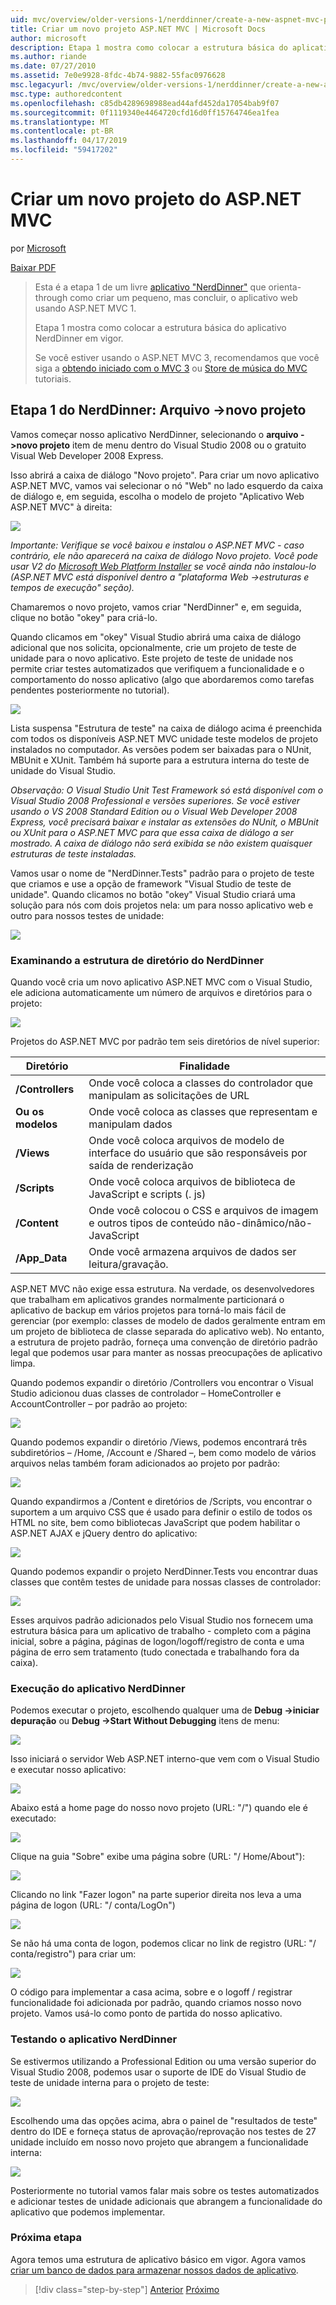 ```yaml
---
uid: mvc/overview/older-versions-1/nerddinner/create-a-new-aspnet-mvc-project
title: Criar um novo projeto ASP.NET MVC | Microsoft Docs
author: microsoft
description: Etapa 1 mostra como colocar a estrutura básica do aplicativo NerdDinner em vigor.
ms.author: riande
ms.date: 07/27/2010
ms.assetid: 7e0e9928-8fdc-4b74-9882-55fac0976628
msc.legacyurl: /mvc/overview/older-versions-1/nerddinner/create-a-new-aspnet-mvc-project
msc.type: authoredcontent
ms.openlocfilehash: c85db4289698988ead44afd452da17054bab9f07
ms.sourcegitcommit: 0f1119340e4464720cfd16d0ff15764746ea1fea
ms.translationtype: MT
ms.contentlocale: pt-BR
ms.lasthandoff: 04/17/2019
ms.locfileid: "59417202"
---
```

# <a name="create-a-new-aspnet-mvc-project"></a>Criar um novo projeto do ASP.NET MVC

por [Microsoft](https://github.com/microsoft)

[Baixar PDF](http://aspnetmvcbook.s3.amazonaws.com/aspnetmvc-nerdinner_v1.pdf)

> Esta é a etapa 1 de um livre [aplicativo "NerdDinner"](introducing-the-nerddinner-tutorial.md) que orienta-through como criar um pequeno, mas concluir, o aplicativo web usando ASP.NET MVC 1.
> 
> Etapa 1 mostra como colocar a estrutura básica do aplicativo NerdDinner em vigor.
> 
> Se você estiver usando o ASP.NET MVC 3, recomendamos que você siga a [obtendo iniciado com o MVC 3](../../older-versions/getting-started-with-aspnet-mvc3/cs/intro-to-aspnet-mvc-3.md) ou [Store de música do MVC](../../older-versions/mvc-music-store/mvc-music-store-part-1.md) tutoriais.


## <a name="nerddinner-step-1-file-gtnew-project"></a>Etapa 1 do NerdDinner: Arquivo -&gt;novo projeto

Vamos começar nosso aplicativo NerdDinner, selecionando o **arquivo -&gt;novo projeto** item de menu dentro do Visual Studio 2008 ou o gratuito Visual Web Developer 2008 Express.

Isso abrirá a caixa de diálogo "Novo projeto". Para criar um novo aplicativo ASP.NET MVC, vamos vai selecionar o nó "Web" no lado esquerdo da caixa de diálogo e, em seguida, escolha o modelo de projeto "Aplicativo Web ASP.NET MVC" à direita:

![](create-a-new-aspnet-mvc-project/_static/image1.png)

*Importante: Verifique se você baixou e instalou o ASP.NET MVC - caso contrário, ele não aparecerá na caixa de diálogo Novo projeto. Você pode usar V2 do [Microsoft Web Platform Installer](https://www.microsoft.com/web/downloads/platform.aspx) se você ainda não instalou-lo (ASP.NET MVC está disponível dentro a "plataforma Web -&gt;estruturas e tempos de execução" seção).*

Chamaremos o novo projeto, vamos criar "NerdDinner" e, em seguida, clique no botão "okey" para criá-lo.

Quando clicamos em "okey" Visual Studio abrirá uma caixa de diálogo adicional que nos solicita, opcionalmente, crie um projeto de teste de unidade para o novo aplicativo. Este projeto de teste de unidade nos permite criar testes automatizados que verifiquem a funcionalidade e o comportamento do nosso aplicativo (algo que abordaremos como tarefas pendentes posteriormente no tutorial).

![](create-a-new-aspnet-mvc-project/_static/image2.png)

Lista suspensa "Estrutura de teste" na caixa de diálogo acima é preenchida com todos os disponíveis ASP.NET MVC unidade teste modelos de projeto instalados no computador. As versões podem ser baixadas para o NUnit, MBUnit e XUnit. Também há suporte para a estrutura interna do teste de unidade do Visual Studio.

*Observação: O Visual Studio Unit Test Framework só está disponível com o Visual Studio 2008 Professional e versões superiores. Se você estiver usando o VS 2008 Standard Edition ou o Visual Web Developer 2008 Express, você precisará baixar e instalar as extensões do NUnit, o MBUnit ou XUnit para o ASP.NET MVC para que essa caixa de diálogo a ser mostrado. A caixa de diálogo não será exibida se não existem quaisquer estruturas de teste instaladas.*

Vamos usar o nome de "NerdDinner.Tests" padrão para o projeto de teste que criamos e use a opção de framework "Visual Studio de teste de unidade". Quando clicamos no botão "okey" Visual Studio criará uma solução para nós com dois projetos nela: um para nosso aplicativo web e outro para nossos testes de unidade:

![](create-a-new-aspnet-mvc-project/_static/image3.png)

### <a name="examining-the-nerddinner-directory-structure"></a>Examinando a estrutura de diretório do NerdDinner

Quando você cria um novo aplicativo ASP.NET MVC com o Visual Studio, ele adiciona automaticamente um número de arquivos e diretórios para o projeto:

![](create-a-new-aspnet-mvc-project/_static/image4.png)

Projetos do ASP.NET MVC por padrão tem seis diretórios de nível superior:

| **Diretório** | **Finalidade** |
| --- | --- |
| **/Controllers** | Onde você coloca a classes do controlador que manipulam as solicitações de URL |
| **Ou os modelos** | Onde você coloca as classes que representam e manipulam dados |
| **/Views** | Onde você coloca arquivos de modelo de interface do usuário que são responsáveis por saída de renderização |
| **/Scripts** | Onde você coloca arquivos de biblioteca de JavaScript e scripts (. js) |
| **/Content** | Onde você colocou o CSS e arquivos de imagem e outros tipos de conteúdo não-dinâmico/não-JavaScript |
| **/App\_Data** | Onde você armazena arquivos de dados ser leitura/gravação. |

ASP.NET MVC não exige essa estrutura. Na verdade, os desenvolvedores que trabalham em aplicativos grandes normalmente particionará o aplicativo de backup em vários projetos para torná-lo mais fácil de gerenciar (por exemplo: classes de modelo de dados geralmente entram em um projeto de biblioteca de classe separada do aplicativo web). No entanto, a estrutura de projeto padrão, forneça uma convenção de diretório padrão legal que podemos usar para manter as nossas preocupações de aplicativo limpa.

Quando podemos expandir o diretório /Controllers vou encontrar o Visual Studio adicionou duas classes de controlador – HomeController e AccountController – por padrão ao projeto:

![](create-a-new-aspnet-mvc-project/_static/image5.png)

Quando podemos expandir o diretório /Views, podemos encontrará três subdiretórios – /Home, /Account e /Shared –, bem como modelo de vários arquivos nelas também foram adicionados ao projeto por padrão:

![](create-a-new-aspnet-mvc-project/_static/image6.png)

Quando expandirmos a /Content e diretórios de /Scripts, vou encontrar o suportem a um arquivo CSS que é usado para definir o estilo de todos os HTML no site, bem como bibliotecas JavaScript que podem habilitar o ASP.NET AJAX e jQuery dentro do aplicativo:

![](create-a-new-aspnet-mvc-project/_static/image7.png)

Quando podemos expandir o projeto NerdDinner.Tests vou encontrar duas classes que contêm testes de unidade para nossas classes de controlador:

![](create-a-new-aspnet-mvc-project/_static/image8.png)

Esses arquivos padrão adicionados pelo Visual Studio nos fornecem uma estrutura básica para um aplicativo de trabalho - completo com a página inicial, sobre a página, páginas de logon/logoff/registro de conta e uma página de erro sem tratamento (tudo conectada e trabalhando fora da caixa).

### <a name="running-the-nerddinner-application"></a>Execução do aplicativo NerdDinner

Podemos executar o projeto, escolhendo qualquer uma de **Debug -&gt;iniciar depuração** ou **Debug -&gt;Start Without Debugging** itens de menu:

![](create-a-new-aspnet-mvc-project/_static/image9.png)

Isso iniciará o servidor Web ASP.NET interno-que vem com o Visual Studio e executar nosso aplicativo:

![](create-a-new-aspnet-mvc-project/_static/image10.png)

Abaixo está a home page do nosso novo projeto (URL: "/") quando ele é executado:

![](create-a-new-aspnet-mvc-project/_static/image11.png)

Clique na guia "Sobre" exibe uma página sobre (URL: "/ Home/About"):

![](create-a-new-aspnet-mvc-project/_static/image12.png)

Clicando no link "Fazer logon" na parte superior direita nos leva a uma página de logon (URL: "/ conta/LogOn")

![](create-a-new-aspnet-mvc-project/_static/image13.png)

Se não há uma conta de logon, podemos clicar no link de registro (URL: "/ conta/registro") para criar um:

![](create-a-new-aspnet-mvc-project/_static/image14.png)

O código para implementar a casa acima, sobre e o logoff / registrar funcionalidade foi adicionada por padrão, quando criamos nosso novo projeto. Vamos usá-lo como ponto de partida do nosso aplicativo.

### <a name="testing-the-nerddinner-application"></a>Testando o aplicativo NerdDinner

Se estivermos utilizando a Professional Edition ou uma versão superior do Visual Studio 2008, podemos usar o suporte de IDE do Visual Studio de teste de unidade interna para o projeto de teste:

![](create-a-new-aspnet-mvc-project/_static/image15.png)

Escolhendo uma das opções acima, abra o painel de "resultados de teste" dentro do IDE e forneça status de aprovação/reprovação nos testes de 27 unidade incluído em nosso novo projeto que abrangem a funcionalidade interna:

![](create-a-new-aspnet-mvc-project/_static/image16.png)

Posteriormente no tutorial vamos falar mais sobre os testes automatizados e adicionar testes de unidade adicionais que abrangem a funcionalidade do aplicativo que podemos implementar.

### <a name="next-step"></a>Próxima etapa

Agora temos uma estrutura de aplicativo básico em vigor. Agora vamos [criar um banco de dados para armazenar nossos dados de aplicativo](create-a-database.md).

> [!div class="step-by-step"]
> [Anterior](introducing-the-nerddinner-tutorial.md)
> [Próximo](create-a-database.md)
